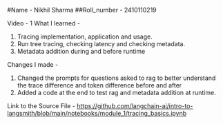 

#Name - Nikhil Sharma
##Roll_number - 2410110219 


Video - 1
What I learned - 
1) Tracing implementation, application and usage.
2) Run tree tracing, checking latency and checking metadata.
3) Metadata addition during and before runtime

Changes I made -
1) Changed the prompts for questions asked to rag to better understand the trace difference and token difference before and after
2) Added a code at the end to test rag and metadata addition at runtime.

Link to the Source File - https://github.com/langchain-ai/intro-to-langsmith/blob/main/notebooks/module_1/tracing_basics.ipynb
